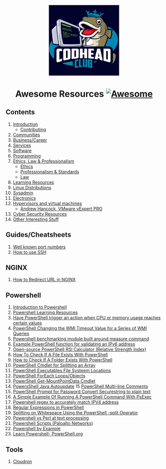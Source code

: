 <div align="center">
<img style="width:45%" src="imgs/tcclogo.jpg" />

# Awesome Resources [![Awesome](https://awesome.re/badge.svg)](https://awesome.re) 
</div>

## Contents

1. [Introduction](README.md#introduction)
   - [Contributing](README.md##contributing)
2. [Communities](Communities.md)
3. [Business/Career](Communities.md#business)
4. [Services](README.md#services)
5. [Software](README.md#software)
6. [Programming](Programming.md)
7. [Ethics, Law & Professionalism](Ethics_Law_Professionalism.md)
   - [Ethics](Ethics_Law_Professionalism.md#ethics)
   - [Professionalism & Standards](Ethics_Law_Professionalism.md#standards)
   - [Law](Ethics_Law_Professionalism.md#law)
8. [Learning Resources](README.md#education)
9. [Linux Distributions](README.md#linux)
10. [Sysadmin](Sysadmin.md)
11. [Electronics](Electronics.md)
12. [Hypervisors and virtual machines](Virtualisation.md#virtualisation)
    - [Andrew Hancock, VMware vExpert PRO](Virtualisation.md#andrewhancock)
13. [Cyber Security Resources](CyberSecurity.md)
14. [Other Interesting Stuff](README.md#misc)



## Guides/Cheatsheets

1. [Well known port numbers](https://networkencyclopedia.com/well-known-port-numbers/)
2. [How to use SSH](https://www.ssh.com/ssh/command/)

## NGINX

1. [How to Redirect URL in NGINX](https://ubiq.co/tech-blog/redirect-url-nginx/)

## Powershell

1. [Introduction to Powershell](https://learn.microsoft.com/en-us/powershell/scripting/learn/ps101/00-introduction?view=powershell-7.2)
2. [Powershell Learning Resources](https://jdhitsolutions.com/blog/essential-powershell-resources/)
3. [Have PowerShell trigger an action when CPU or memory usage reaches certain values](https://www.powershelladmin.com/wiki/Have_PowerShell_trigger_an_action_when_CPU_or_memory_usage_reaches_certain_values.php)
4. [PowerShell Changing the WMI Timeout Value for a Series of WMI Queries](https://www.powershelladmin.com/wiki/Powershell_change_the_wmi_timeout_value.php)
5. [Powershell benchmarking module built around measure command](https://www.powershelladmin.com/wiki/PowerShell_benchmarking_module_built_around_Measure-Command.php)
6. [Example PowerShell function for validating an IPv6 address](https://www.powershelladmin.com/wiki/PowerShell_.NET_regex_to_validate_IPv6_address_(RFC-compliant).php)
7. [Open-source PowerShell RSI Calculator (Relative Strength Index)](https://www.powershelladmin.com/wiki/PowerShell%20Relative%20Strength%20Index%20(RSI)%20Calculator.php)
8. [How To Check If A File Exists With PowerShell](https://www.powershelladmin.com/wiki/PowerShell_check_if_file_exists.php)
9. [How to Check If A Folder Exists With PowerShell](https://www.powershelladmin.com/wiki/Powershell_check_if_folder_exists.php)
10. [PowerShell Cmdlet for Splitting an Array](https://www.powershelladmin.com/wiki/PowerShell_Cmdlet_for_Splitting_an_Array.php)
11. [PowerShell Executables File Systeem Locations](https://www.powershelladmin.com/wiki/PowerShell_Executables_File_System_Locations.php)
12. [PowerShell ForEach Loops/Objects](https://www.powershelladmin.com/wiki/PowerShell_foreach_loops_and_ForEach-Object.php)
13. [PowerShell Get-MountPointData Cmdlet](https://www.powershelladmin.com/wiki/PowerShell_Get-MountPointData_Cmdlet.php)
14. [PowersShell Java Autoupdate](https://www.powershelladmin.com/wiki/PowerShell_Java_Auto-Update_Script.php)
15 [PowerShell Multi-line Comments](https://www.powershelladmin.com/wiki/Powershell_multi-line_comments.php)
16. [PowerShell Prompt for Password Convert Securestring to plain text](https://www.powershelladmin.com/wiki/Powershell_prompt_for_password_convert_securestring_to_plain_text.php)
17. [A Simple Example Of Running A PowerShell Command With PsExec](https://www.powershelladmin.com/wiki/Powershell_psexec_wrapper.php)
18. [Powershell regex to accurately match IPV4 address](https://www.powershelladmin.com/wiki/PowerShell_regex_to_accurately_match_IPv4_address_(0-255_only).php)
19. [Regular Expressions in PowerShell](https://www.powershelladmin.com/wiki/Powershell_regular_expressions.php)
20. [Splitting on Whitespace Using the PowerShell -split Operator](https://www.powershelladmin.com/wiki/Powershell_split_operator.php)
21. [Powershell vs Perl at text processing](https://www.powershelladmin.com/wiki/Powershell_vs_perl_at_text_processing.php)
22. [Powershell Scripts (Paloalto Networks)](https://unit42.paloaltonetworks.com/tag/powershell-scripts/)
23. [Powershell by Example](https://powershellbyexample.dev/)
24. [Learn Powershell- PowerShell.org](https://powershell.org/2022/07/learn-powershell-in-5-painless-steps-storage-variables-arrays-hashtables-step-1/)
## Tools

1. [Cloudron](https://www.cloudron.io/index.html)
